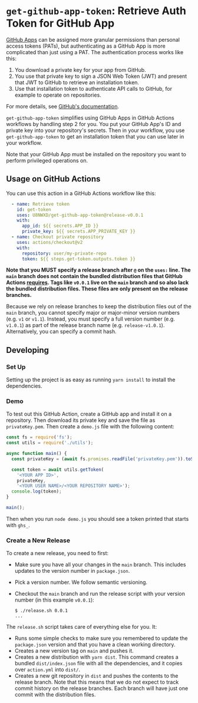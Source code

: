 # `get-github-app-token`: Retrieve Auth Token for GitHub App

[GitHub Apps](https://docs.github.com/apps) can be assigned more
granular permissions than personal access tokens (PATs), but
authenticating as a GitHub App is more complicated than just using a
PAT. The authentication process works like this:

1. You download a private key for your app from GitHub.
2. You use that private key to sign a JSON Web Token (JWT) and present
   that JWT to GitHub to retrieve an installation token.
3. Use that installation token to authenticate API calls to GitHub, for
   example to operate on repositories.

For more details, see [GitHub's
documentation](https://docs.github.com/en/developers/apps/building-github-apps/authenticating-with-github-apps).

`get-github-app-token` simplifies using GitHub Apps in GitHub Actions
workflows by handling step 2 for you. You put your GitHub App's ID and
private key into your repository's secrets. Then in your workflow, you
use `get-github-app-token` to get an installation token that you can use
later in your workflow.

Note that your GitHub App must be installed on the repository you want
to perform privileged operations on.

## Usage on GitHub Actions

You can use this action in a GitHub Actions workflow like this:

```yml
  - name: Retrieve token
    id: get-token
    uses: U8NWXD/get-github-app-token@release-v0.0.1
    with:
      app_id: ${{ secrets.APP_ID }}
      private_key: ${{ secrets.APP_PRIVATE_KEY }}
  - name: Checkout private repository
    uses: actions/checkout@v2
    with:
      repository: user/my-private-repo
      token: ${{ steps.get-token.outputs.token }}
```

**Note that you MUST specify a release branch after `@` on the `uses:`
line. The `main` branch does not contain the bundled distribution files
that GitHub Actions
[requires](https://docs.github.com/en/actions/creating-actions/creating-a-javascript-action#commit-tag-and-push-your-action-to-github).
Tags like `v0.0.1` live on the `main` branch and so also lack the
bundled distribution files. These files are only present on the release
branches.**

Because we rely on release branches to keep the distribution files out
of the `main` branch, you cannot specify major or major-minor version
numbers (e.g. `v1` or `v1.1`). Instead, you must specify a full version
number (e.g. `v1.0.1`) as part of the release branch name (e.g.
`release-v1.0.1`). Alternatively, you can specify a commit hash.


## Developing

### Set Up

Setting up the project is as easy as running `yarn install` to install
the dependencies.

### Demo

To test out this GitHub Action, create a GitHub app and install it on a
repository. Then download its private key and save the file as
`privateKey.pem`. Then create a `demo.js` file with the following
content:

```js
const fs = require('fs');
const utils = require('./utils');

async function main() {
  const privateKey = (await fs.promises.readFile('privateKey.pem')).toString();

  const token = await utils.getToken(
    '<YOUR APP ID>',
    privateKey,
    '<YOUR USER NAME>/<YOUR REPOSITORY NAME>');
  console.log(token);
}

main();
```

Then when you run `node demo.js` you should see a token printed that
starts with `ghs_`.

### Create a New Release

To create a new release, you need to first:

* Make sure you have all your changes in the `main` branch. This
  includes updates to the version number in `package.json`.
* Pick a version number. We follow semantic versioning.
* Checkout the `main` branch and run the release script with your
  version number (in this example `v0.0.1`):

  ```console
  $ ./release.sh 0.0.1
  ...
  ```

The `release.sh` script takes care of everything else for you. It:

* Runs some simple checks to make sure you remembered to update the
  `package.json` version and that you have a clean working directory.
* Creates a new version tag on `main` and pushes it.
* Creates a new distribution with `yarn dist`. This command creates a
  bundled `dist/index.json` file with all the dependencies, and it
  copies over `action.yml` into `dist/`.
* Creates a new git repository in `dist` and pushes the contents to the
  release branch. Note that this means that we do not expect to track
  commit history on the release branches. Each branch will have just one
  commit with the distribution files.
